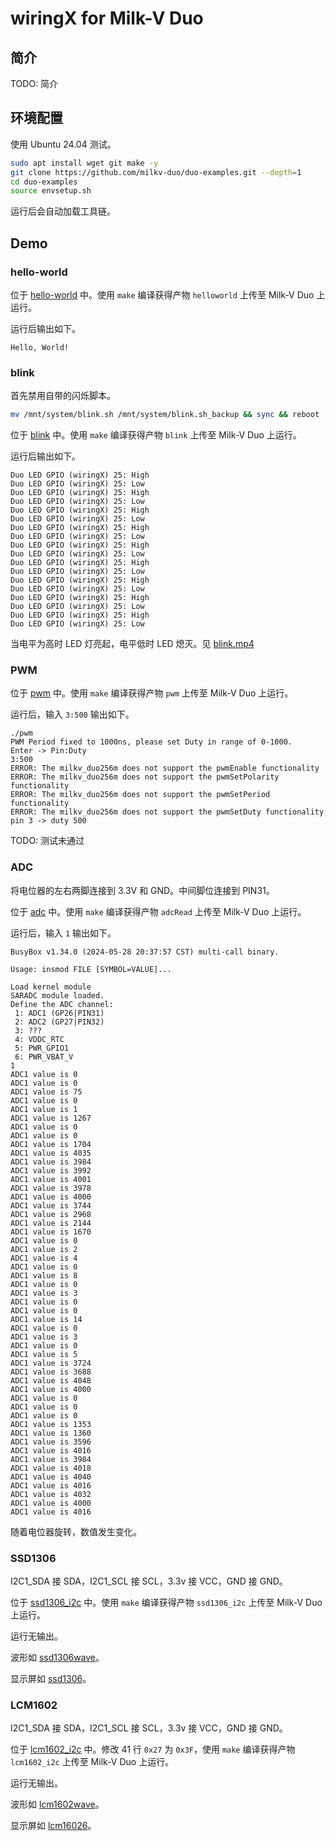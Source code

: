 # wiringX for Milk-V Duo

## 简介

TODO: 简介

## 环境配置

使用 Ubuntu 24.04 测试。

```bash
sudo apt install wget git make -y
git clone https://github.com/milkv-duo/duo-examples.git --depth=1
cd duo-examples
source envsetup.sh
```

运行后会自动加载工具链。

## Demo

### hello-world

位于 [hello-world](https://github.com/milkv-duo/duo-examples/tree/main/hello-world) 中。使用 `make` 编译获得产物 `helloworld` 上传至 Milk-V Duo 上运行。

运行后输出如下。

```
Hello, World!
```

### blink

首先禁用自带的闪烁脚本。

```bash
mv /mnt/system/blink.sh /mnt/system/blink.sh_backup && sync && reboot
```

位于 [blink](https://github.com/milkv-duo/duo-examples/tree/main/blink) 中。使用 `make` 编译获得产物 `blink` 上传至 Milk-V Duo 上运行。

运行后输出如下。

```
Duo LED GPIO (wiringX) 25: High
Duo LED GPIO (wiringX) 25: Low
Duo LED GPIO (wiringX) 25: High
Duo LED GPIO (wiringX) 25: Low
Duo LED GPIO (wiringX) 25: High
Duo LED GPIO (wiringX) 25: Low
Duo LED GPIO (wiringX) 25: High
Duo LED GPIO (wiringX) 25: Low
Duo LED GPIO (wiringX) 25: High
Duo LED GPIO (wiringX) 25: Low
Duo LED GPIO (wiringX) 25: High
Duo LED GPIO (wiringX) 25: Low
Duo LED GPIO (wiringX) 25: High
Duo LED GPIO (wiringX) 25: Low
Duo LED GPIO (wiringX) 25: High
Duo LED GPIO (wiringX) 25: Low
Duo LED GPIO (wiringX) 25: High
Duo LED GPIO (wiringX) 25: Low
```

当电平为高时 LED 灯亮起，电平低时 LED 熄灭。见 [blink.mp4](./blink.mp4)

### PWM

位于 [pwm](https://github.com/milkv-duo/duo-examples/tree/main/pwm) 中。使用 `make` 编译获得产物 `pwm` 上传至 Milk-V Duo 上运行。

运行后，输入 `3:500` 输出如下。

```
./pwm 
PWM Period fixed to 1000ns, please set Duty in range of 0-1000.
Enter -> Pin:Duty
3:500
ERROR: The milkv_duo256m does not support the pwmEnable functionality
ERROR: The milkv_duo256m does not support the pwmSetPolarity functionality
ERROR: The milkv_duo256m does not support the pwmSetPeriod functionality
ERROR: The milkv_duo256m does not support the pwmSetDuty functionality
pin 3 -> duty 500
```

TODO: 测试未通过

### ADC

将电位器的左右两脚连接到 3.3V 和 GND。中间脚位连接到 PIN31。

位于 [adc](https://github.com/milkv-duo/duo-examples/tree/main/adc) 中。使用 `make` 编译获得产物 `adcRead` 上传至 Milk-V Duo 上运行。

运行后，输入 `1` 输出如下。

```
BusyBox v1.34.0 (2024-05-28 20:37:57 CST) multi-call binary.

Usage: insmod FILE [SYMBOL=VALUE]...

Load kernel module
SARADC module loaded.
Define the ADC channel: 
 1: ADC1 (GP26|PIN31)
 2: ADC2 (GP27|PIN32)
 3: ???
 4: VDDC_RTC
 5: PWR_GPIO1
 6: PWR_VBAT_V
1
ADC1 value is 0
ADC1 value is 0
ADC1 value is 75
ADC1 value is 0
ADC1 value is 1
ADC1 value is 1267
ADC1 value is 0
ADC1 value is 0
ADC1 value is 1704
ADC1 value is 4035
ADC1 value is 3984
ADC1 value is 3992
ADC1 value is 4001
ADC1 value is 3978
ADC1 value is 4000
ADC1 value is 3744
ADC1 value is 2968
ADC1 value is 2144
ADC1 value is 1670
ADC1 value is 0
ADC1 value is 2
ADC1 value is 4
ADC1 value is 0
ADC1 value is 8
ADC1 value is 0
ADC1 value is 3
ADC1 value is 0
ADC1 value is 0
ADC1 value is 14
ADC1 value is 0
ADC1 value is 3
ADC1 value is 0
ADC1 value is 5
ADC1 value is 3724
ADC1 value is 3688
ADC1 value is 4048
ADC1 value is 4000
ADC1 value is 0
ADC1 value is 0
ADC1 value is 0
ADC1 value is 1353
ADC1 value is 1360
ADC1 value is 3596
ADC1 value is 4016
ADC1 value is 3984
ADC1 value is 4018
ADC1 value is 4040
ADC1 value is 4016
ADC1 value is 4032
ADC1 value is 4000
ADC1 value is 4016
```

随着电位器旋转，数值发生变化。

### SSD1306

I2C1_SDA 接 SDA，I2C1_SCL 接 SCL，3.3v 接 VCC，GND 接 GND。

位于 [ssd1306_i2c](https://github.com/milkv-duo/duo-examples/tree/main/i2c/ssd1306_i2c) 中。使用 `make` 编译获得产物 `ssd1306_i2c` 上传至 Milk-V Duo 上运行。

运行无输出。

波形如 [ssd1306wave](ssd1306wave.png)。

显示屏如 [ssd1306](ssd1306.jpg)。

### LCM1602

I2C1_SDA 接 SDA，I2C1_SCL 接 SCL，3.3v 接 VCC，GND 接 GND。

位于 [lcm1602_i2c](https://github.com/milkv-duo/duo-examples/blob/main/i2c/lcm1602_i2c) 中。修改 41 行 `0x27` 为 `0x3F`，使用 `make` 编译获得产物 `lcm1602_i2c` 上传至 Milk-V Duo 上运行。

运行无输出。

波形如 [lcm1602wave](lcm1602wave.png)。

显示屏如 [lcm16026](lcm1602.jpg)。
